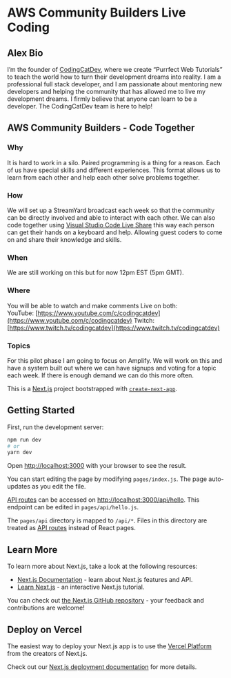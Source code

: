 # AWS Community Builders Live Coding
## Alex Bio
I’m the founder of [CodingCatDev](https://codingcat.dev), where we create “Purrfect Web Tutorials” to teach the world how to turn their development dreams into reality. I am a professional full stack developer, and I am passionate about mentoring new developers and helping the community that has allowed me to live my development dreams. I firmly believe that anyone can learn to be a developer. The CodingCatDev team is here to help! 

## AWS Community Builders - Code Together

### Why

It is hard to work in a silo. Paired programming is a thing for a reason. Each of us have special skills and different experiences. This format allows us to learn from each other and help each other solve problems together.

### How

We will set up a StreamYard broadcast each week so that the community can be directly involved and able to interact with each other. We can also code together using [Visual Studio Code Live Share](https://code.visualstudio.com/learn/collaboration/live-share) this way each person can get their hands on a keyboard and help. Allowing guest coders to come on and share their knowledge and skills.

### When

We are still working on this but for now 12pm EST (5pm GMT).

### Where

You will be able to watch and make comments Live on both: \
YouTube: [https://www.youtube.com/c/codingcatdev](https://www.youtube.com/c/codingcatdev)
Twitch: [https://www.twitch.tv/codingcatdev](https://www.twitch.tv/codingcatdev)

### Topics

For this pilot phase I am going to focus on Amplify. We will work on this and have a system built out where we can have signups and voting for a topic each week. If there is enough demand we can do this more often.



This is a [Next.js](https://nextjs.org/) project bootstrapped with [`create-next-app`](https://github.com/vercel/next.js/tree/canary/packages/create-next-app).

## Getting Started

First, run the development server:

```bash
npm run dev
# or
yarn dev
```

Open [http://localhost:3000](http://localhost:3000) with your browser to see the result.

You can start editing the page by modifying `pages/index.js`. The page auto-updates as you edit the file.

[API routes](https://nextjs.org/docs/api-routes/introduction) can be accessed on [http://localhost:3000/api/hello](http://localhost:3000/api/hello). This endpoint can be edited in `pages/api/hello.js`.

The `pages/api` directory is mapped to `/api/*`. Files in this directory are treated as [API routes](https://nextjs.org/docs/api-routes/introduction) instead of React pages.

## Learn More

To learn more about Next.js, take a look at the following resources:

- [Next.js Documentation](https://nextjs.org/docs) - learn about Next.js features and API.
- [Learn Next.js](https://nextjs.org/learn) - an interactive Next.js tutorial.

You can check out [the Next.js GitHub repository](https://github.com/vercel/next.js/) - your feedback and contributions are welcome!

## Deploy on Vercel

The easiest way to deploy your Next.js app is to use the [Vercel Platform](https://vercel.com/import?utm_medium=default-template&filter=next.js&utm_source=create-next-app&utm_campaign=create-next-app-readme) from the creators of Next.js.

Check out our [Next.js deployment documentation](https://nextjs.org/docs/deployment) for more details.
